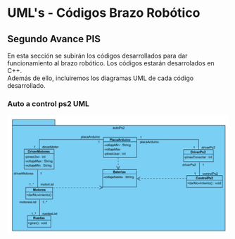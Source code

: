 # UML's - Códigos Brazo Robótico<br>
## Segundo Avance PIS<br>
En esta sección se subirán los códigos desarrollados para dar funcionamiento al brazo robótico. 
Los códigos estarán desarrolados en C++.<br>
Además de ello, incluiremos los diagramas UML de cada código desarrollado.<br>
### **Auto a control ps2 UML**
<div align="center"><img src="https://raw.githubusercontent.com/145548109/Codigo-Brazo-R---U2/main/UmlAuto/AutControl.png"></summary><br>
